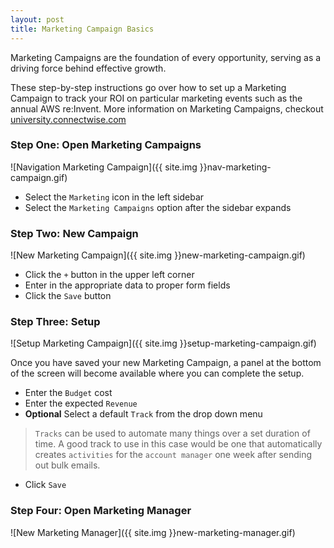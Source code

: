 ```yaml
---
layout: post
title: Marketing Campaign Basics
---
```


Marketing Campaigns are the foundation of every opportunity, serving as a driving force behind effective growth.

These step-by-step instructions go over how to set up a Marketing Campaign to track your ROI on particular marketing events such as the annual AWS re:Invent. More information on Marketing Campaigns, checkout [university.connectwise.com](https://university.connectwise.com/university/search/default.aspx?url=https%3A%2F%2Fsearch.connectwise.com%2Fsearch%3Fq%3Dmarketing%2520campaign%26site%3DUniversity%26btnG%3DSearch%26client%3Dcw_7-0-14_frontend%26output%3Dxml_no_dtd%26proxystylesheet%3Dcw_7-0-14_frontend%26filter%3D0#)

### Step One: Open Marketing Campaigns

![Navigation Marketing Campaign]({{ site.img }}nav-marketing-campaign.gif)

* Select the `Marketing` icon in the left sidebar
* Select the `Marketing Campaigns` option after the sidebar expands

### Step Two: New Campaign

![New Marketing Campaign]({{ site.img }}new-marketing-campaign.gif)

* Click the `+` button in the upper left corner
* Enter in the appropriate data to proper form fields
* Click the `Save` button

### Step Three: Setup

![Setup Marketing Campaign]({{ site.img }}setup-marketing-campaign.gif)

Once you have saved your new Marketing Campaign, a panel at the bottom of the screen will become available where you can complete the setup.

* Enter the `Budget` cost
* Enter the expected `Revenue`
* **Optional** Select a default `Track` from the drop down menu
 > `Tracks` can be used to automate many things over a set duration of time. A good track to use in this case would be one that automatically creates `activities` for the `account manager` one week after sending out bulk emails.
* Click `Save`

### Step Four: Open Marketing Manager

![New Marketing Manager]({{ site.img }}new-marketing-manager.gif)
